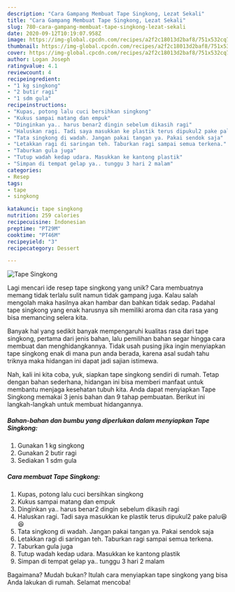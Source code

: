 ```yaml
---
description: "Cara Gampang Membuat Tape Singkong, Lezat Sekali"
title: "Cara Gampang Membuat Tape Singkong, Lezat Sekali"
slug: 780-cara-gampang-membuat-tape-singkong-lezat-sekali
date: 2020-09-12T10:19:07.958Z
image: https://img-global.cpcdn.com/recipes/a2f2c18013d2baf8/751x532cq70/tape-singkong-foto-resep-utama.jpg
thumbnail: https://img-global.cpcdn.com/recipes/a2f2c18013d2baf8/751x532cq70/tape-singkong-foto-resep-utama.jpg
cover: https://img-global.cpcdn.com/recipes/a2f2c18013d2baf8/751x532cq70/tape-singkong-foto-resep-utama.jpg
author: Logan Joseph
ratingvalue: 4.1
reviewcount: 4
recipeingredient:
- "1 kg singkong"
- "2 butir ragi"
- "1 sdm gula"
recipeinstructions:
- "Kupas, potong lalu cuci bersihkan singkong"
- "Kukus sampai matang dan empuk"
- "Dinginkan ya.. harus benar2 dingin sebelum dikasih ragi"
- "Haluskan ragi. Tadi saya masukkan ke plastik terus dipukul2 pake palu😆😆"
- "Tata singkong di wadah. Jangan pakai tangan ya. Pakai sendok saja"
- "Letakkan ragi di saringan teh. Taburkan ragi sampai semua terkena."
- "Taburkan gula juga"
- "Tutup wadah kedap udara. Masukkan ke kantong plastik"
- "Simpan di tempat gelap ya.. tunggu 3 hari 2 malam"
categories:
- Resep
tags:
- tape
- singkong

katakunci: tape singkong 
nutrition: 259 calories
recipecuisine: Indonesian
preptime: "PT29M"
cooktime: "PT46M"
recipeyield: "3"
recipecategory: Dessert

---
```



![Tape Singkong](https://img-global.cpcdn.com/recipes/a2f2c18013d2baf8/751x532cq70/tape-singkong-foto-resep-utama.jpg)

Lagi mencari ide resep tape singkong yang unik? Cara membuatnya memang tidak terlalu sulit namun tidak gampang juga. Kalau salah mengolah maka hasilnya akan hambar dan bahkan tidak sedap. Padahal tape singkong yang enak harusnya sih memiliki aroma dan cita rasa yang bisa memancing selera kita.



Banyak hal yang sedikit banyak mempengaruhi kualitas rasa dari tape singkong, pertama dari jenis bahan, lalu pemilihan bahan segar hingga cara membuat dan menghidangkannya. Tidak usah pusing jika ingin menyiapkan tape singkong enak di mana pun anda berada, karena asal sudah tahu triknya maka hidangan ini dapat jadi sajian istimewa.


Nah, kali ini kita coba, yuk, siapkan tape singkong sendiri di rumah. Tetap dengan bahan sederhana, hidangan ini bisa memberi manfaat untuk membantu menjaga kesehatan tubuh kita. Anda dapat menyiapkan Tape Singkong memakai 3 jenis bahan dan 9 tahap pembuatan. Berikut ini langkah-langkah untuk membuat hidangannya.

<!--inarticleads1-->

##### Bahan-bahan dan bumbu yang diperlukan dalam menyiapkan Tape Singkong:

1. Gunakan 1 kg singkong
1. Gunakan 2 butir ragi
1. Sediakan 1 sdm gula




<!--inarticleads2-->

##### Cara membuat Tape Singkong:

1. Kupas, potong lalu cuci bersihkan singkong
1. Kukus sampai matang dan empuk
1. Dinginkan ya.. harus benar2 dingin sebelum dikasih ragi
1. Haluskan ragi. Tadi saya masukkan ke plastik terus dipukul2 pake palu😆😆
1. Tata singkong di wadah. Jangan pakai tangan ya. Pakai sendok saja
1. Letakkan ragi di saringan teh. Taburkan ragi sampai semua terkena.
1. Taburkan gula juga
1. Tutup wadah kedap udara. Masukkan ke kantong plastik
1. Simpan di tempat gelap ya.. tunggu 3 hari 2 malam




Bagaimana? Mudah bukan? Itulah cara menyiapkan tape singkong yang bisa Anda lakukan di rumah. Selamat mencoba!
